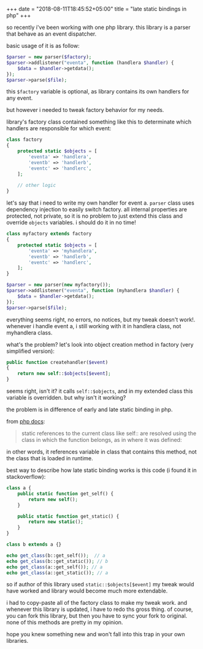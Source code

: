 +++
date = "2018-08-11T18:45:52+05:00"
title = "late static bindings in php"
+++

so recently i've been working with one php library. this library is a parser that behave as an event dispatcher.

basic usage of it is as follow:

```php
$parser = new parser($factory);
$parser->addlistener("eventa", function (handlera $handler) {
    $data = $handler->getdata();
});
$parser->parse($file);
```

this `$factory` variable is optional, as library contains its own handlers for any event.

but however i needed to tweak factory behavior for my needs. 

library's factory class contained something like this to determinate which handlers are responsible for which event:

```php
class factory
{
    protected static $objects = [
        'eventa' => 'handlera',
        'eventb' => 'handlerb',
        'eventc' => 'handlerc',
    ];
    
    // other logic 
}
```

let's say that i need to write my own handler for event a. `parser` class uses dependency injection to easily switch factory. all internal properties are protected, not private, so it is no problem to just extend this class and override ```objects``` variables. i should do it in no time!

```php
class myfactory extends factory
{
    protected static $objects = [
        'eventa' => 'myhandlera',
        'eventb' => 'handlerb',
        'eventc' => 'handlerc',
    ];
}

$parser = new parser(new myfactory());
$parser->addlistener("eventa", function (myhandlera $handler) {
    $data = $handler->getdata();
});
$parser->parse($file);
```

everything seems right, no errors, no notices, but my tweak doesn't work!. whenever i handle event a, i still working with it in handlera class, not myhandlera class.

what's the problem? let's look into object creation method in factory (very simplified version):

```php
public function createhandler($event)
{
    return new self::$objects[$event];
}
```

seems right, isn't it? it calls ```self::$objects```, and in my extended class this variable is overridden. but why isn't it working?

the problem is in difference of early and late static binding in php.

from [php docs](http://php.net/manual/en/language.oop5.late-static-bindings.php):

> static references to the current class like self:: are resolved using the class in which the function belongs, as in where it was defined:

in other words, it references variable in class that contains this method, not the class that is loaded in runtime.

best way to describe how late static binding works is this code (i found it in stackoverflow):

```php
class a {
    public static function get_self() {
        return new self();
    }

    public static function get_static() {
        return new static();
    }
}

class b extends a {}

echo get_class(b::get_self());  // a
echo get_class(b::get_static()); // b
echo get_class(a::get_self()); // a
echo get_class(a::get_static()); // a
```

so if author of this library used ```static::$objects[$event]``` my tweak would have worked and library would become much more extendable.

i had to copy-paste all of the factory class to make my tweak work. and whenever this library is updated, i have to redo ths gross thing. of course, you can fork this library, but then you have to sync your fork to original. none of this methods are pretty in my opinion.

hope you knew something new and won't fall into this trap in your own libraries.